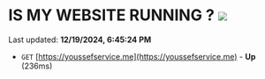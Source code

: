 # IS MY WEBSITE RUNNING ? [![](https://img.shields.io/static/v1?label=Sponsor&message=%E2%9D%A4&logo=GitHub&color=%23fe8e86)](https://github.com/sponsors/Youssef-Lehmam)

Last updated: **12/19/2024, 6:45:24 PM**

- `GET` [https://youssefservice.me](https://youssefservice.me) - **Up** (236ms)
